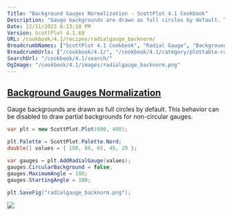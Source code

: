 ```yaml
---
Title: "Background Gauges Normalization - ScottPlot 4.1 Cookbook"
Description: "Gauge backgrounds are drawn as full circles by default. This behavior can be disabled to draw partial backgrounds for non-circular gauges."
Date: 12/11/2023 8:13:10 PM
Version: ScottPlot 4.1.69
URL: /cookbook/4.1/recipes/radialgauge_backnorm/
BreadcrumbNames: ["ScottPlot 4.1 Cookbook", "Radial Gauge", "Background Gauges Normalization"]
BreadcrumbUrls: ["/cookbook/4.1/", "/cookbook/4.1/category/plottable-radialgauge", "/cookbook/4.1/recipes/radialgauge_backnorm/"]
SearchUrl: "/cookbook/4.1/search/"
OgImage: "/cookbook/4.1/images/radialgauge_backnorm.png"
---
```


<h2><a id='background-gauges-normalization' href='/cookbook/4.1/recipes/radialgauge_backnorm/'>Background Gauges Normalization</a></h2>

Gauge backgrounds are drawn as full circles by default. This behavior can be disabled to draw partial backgrounds for non-circular gauges.

```cs
var plt = new ScottPlot.Plot(600, 400);

plt.Palette = ScottPlot.Palette.Nord;
double[] values = { 100, 80, 65, 45, 20 };

var gauges = plt.AddRadialGauge(values);
gauges.CircularBackground = false;
gauges.MaximumAngle = 180;
gauges.StartingAngle = 180;

plt.SaveFig("radialgauge_backnorm.png");
```

<img src='../../images/radialgauge_backnorm.png' class='d-block mx-auto my-5' />


